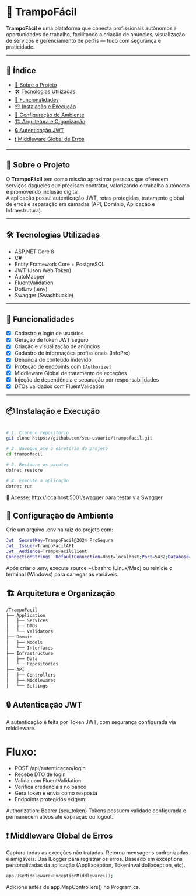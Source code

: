 # 💼 TrampoFácil

**TrampoFácil** é uma plataforma que conecta profissionais autônomos a oportunidades de trabalho, facilitando a criação de anúncios, visualização de serviços e gerenciamento de perfis — tudo com segurança e praticidade.

---

## 📑 Índice

- [🧠 Sobre o Projeto](#-sobre-o-projeto)
- [🛠️ Tecnologias Utilizadas](#️-tecnologias-utilizadas)
- [📌 Funcionalidades](#-funcionalidades)
- [📦 Instalação e Execução](#-instalação-e-execução)
- [🔐 Configuração de Ambiente](#-configuração-de-ambiente)
- [🏗️ Arquitetura e Organização](#️-arquitetura-e-organização)
- [🔒 Autenticação JWT](#-autenticação-jwt)
- [❗ Middleware Global de Erros](#-middleware-global-de-erros)


---

## 🧠 Sobre o Projeto

O **TrampoFácil** tem como missão aproximar pessoas que oferecem serviços daqueles que precisam contratar, valorizando o trabalho autônomo e promovendo inclusão digital.  
A aplicação possui autenticação JWT, rotas protegidas, tratamento global de erros e separação em camadas (API, Domínio, Aplicação e Infraestrutura).

---

## 🛠️ Tecnologias Utilizadas

- ASP.NET Core 8
- C#
- Entity Framework Core + PostgreSQL
- JWT (Json Web Token)
- AutoMapper
- FluentValidation
- DotEnv (.env)
- Swagger (Swashbuckle)

---

## 📌 Funcionalidades

- [x] Cadastro e login de usuários
- [x] Geração de token JWT seguro
- [x] Criação e visualização de anúncios
- [x] Cadastro de informações profissionais (InfoPro)
- [x] Denúncia de conteúdo indevido
- [x] Proteção de endpoints com `[Authorize]`
- [x] Middleware Global de tratamento de exceções
- [x] Injeção de dependência e separação por responsabilidades
- [x] DTOs validados com FluentValidation

---

## 📦 Instalação e Execução
```bash

# 1. Clone o repositório
git clone https://github.com/seu-usuario/trampofacil.git

# 2. Navegue até o diretório do projeto
cd trampofacil

# 3. Restaure os pacotes
dotnet restore

# 4. Execute a aplicação
dotnet run
```

🔗 Acesse: http://localhost:5001/swagger para testar via Swagger.

## 🔐 Configuração de Ambiente

Crie um arquivo .env na raiz do projeto com:

```bash
Jwt__SecretKey=TrampoFacil@2024_ProSegura
Jwt__Issuer=TrampoFacilAPI
Jwt__Audience=TrampoFacilClient
ConnectionStrings__DefaultConnection=Host=localhost;Port=5432;Database=trampo;Username=postgres;Password=senha
```
Após criar o .env, execute source ~/.bashrc (Linux/Mac) ou reinicie o terminal (Windows) para carregar as variáveis.

## 🏗️ Arquitetura e Organização
```bash
/TrampoFacil
├── Application
│   ├── Services
│   ├── DTOs
│   └── Validators
├── Domain
│   ├── Models
│   └── Interfaces
├── Infrastructure
│   ├── Data
│   └── Repositories
├── API
│   ├── Controllers
│   ├── Middlewares
│   └── Settings
```
## 🔒 Autenticação JWT
A autenticação é feita por Token JWT, com segurança configurada via middleware.

#  Fluxo:
- POST /api/autenticacao/login
- Recebe DTO de login
- Valida com FluentValidation
- Verifica credenciais no banco
- Gera token e envia como resposta
- Endpoints protegidos exigem:


Authorization: Bearer {seu_token}
Tokens possuem validade configurada e permanecem ativos até expiração ou logout.

## ❗ Middleware Global de Erros

Captura todas as exceções não tratadas.
Retorna mensagens padronizadas e amigáveis.
Usa ILogger para registrar os erros.
Baseado em exceptions personalizadas da aplicação (AppException, TokenInvalidoException, etc).

```bash
app.UseMiddleware<ExceptionMiddleware>();
```
Adicione antes de app.MapControllers() no Program.cs.


